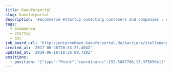 ```yaml
---
title: Kaeuferportal
slug: kaeuferportal
description: '#ecommerce #startup conecting customers and companies ; #b2c'
tags:
  - ecommerce
  - startup
  - b2c
job_board_url: 'http://unternehmen.kaeuferportal.de/karriere/stellenangebote'
created_at: '2017-06-28T20:33:25.404Z'
updated_at: '2019-06-16T10:36:09.728Z'
positions:
  - position: '{"type":"Point","coordinates":[52.5087788,13.3756564]}'
---
```


